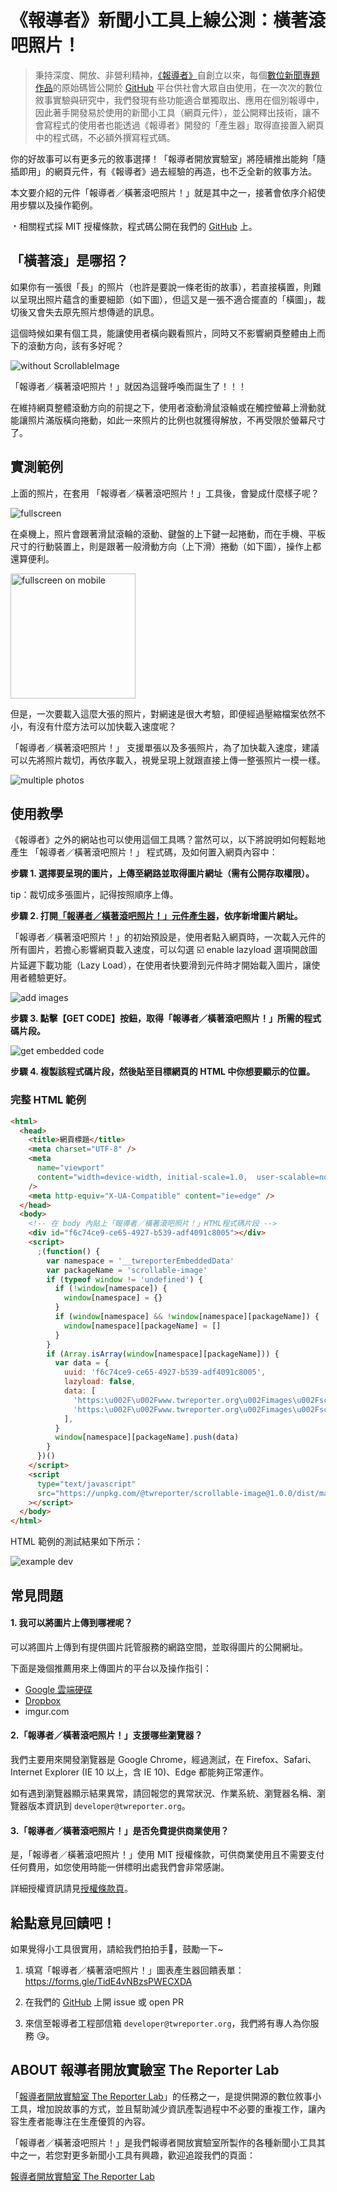 # 《報導者》新聞小工具上線公測：橫著滾吧照片！

> 秉持深度、開放、非營利精神，[《報導者》](https://www.twreporter.org/)自創立以來，每個[數位新聞專題作品](https://www.twreporter.org/categories/infographic)的原始碼皆公開於 [GitHub](https://github.com/twreporter) 平台供社會大眾自由使用，在一次次的數位敘事實驗與研究中，我們發現有些功能適合單獨取出、應用在個別報導中，因此著手開發易於使用的新聞小工具（網頁元件），並公開釋出技術，讓不會寫程式的使用者也能透過《報導者》開發的「產生器」取得直接置入網頁中的程式碼，不必額外撰寫程式碼。

你的好故事可以有更多元的敘事選擇！「報導者開放實驗室」將陸續推出能夠「隨插即用」的網頁元件，有《報導者》過去經驗的再造，也不乏全新的敘事方法。

本文要介紹的元件「報導者／橫著滾吧照片！」就是其中之一，接著會依序介紹使用步驟以及操作範例。

﹡相關程式採 MIT 授權條款，程式碼公開在我們的 [GitHub](https://github.com/twreporter) 上。

## 「橫著滾」是哪招？

如果你有一張很「長」的照片（也許是要說一條老街的故事），若直接橫置，則難以呈現出照片蘊含的重要細節（如下圖），但這又是一張不適合擺直的「橫圖」，裁切後又會失去原先照片想傳遞的訊息。

這個時候如果有個工具，能讓使用者橫向觀看照片，同時又不影響網頁整體由上而下的滾動方向，該有多好呢？

![without ScrollableImage](../assets/without-scrollableImage.jpg)

「報導者／橫著滾吧照片！」就因為這聲呼喚而誕生了！！！

在維持網頁整體滾動方向的前提之下，使用者滾動滑鼠滾輪或在觸控螢幕上滑動就能讓照片滿版橫向捲動，如此一來照片的比例也就獲得解放，不再受限於螢幕尺寸了。

## 實測範例

上面的照片，在套用 「報導者／橫著滾吧照片！」工具後，會變成什麼樣子呢？

![fullscreen](../assets/fullscreen.gif)

在桌機上，照片會跟著滑鼠滾輪的滾動、鍵盤的上下鍵一起捲動，而在手機、平板尺寸的行動裝置上，則是跟著一般滑動方向（上下滑）捲動（如下圖），操作上都還算便利。

<img src="../assets/fullscreen-mob.gif" alt="fullscreen on mobile" width="200"/>

但是，一次要載入這麼大張的照片，對網速是很大考驗，即便經過壓縮檔案依然不小，有沒有什麼方法可以加快載入速度呢？

「報導者／橫著滾吧照片！」 支援單張以及多張照片，為了加快載入速度，建議可以先將照片裁切，再依序載入，視覺呈現上就跟直接上傳一整張照片一模一樣。

![multiple photos](../assets/multi-fullscreen.gif)

## 使用教學

《報導者》之外的網站也可以使用這個工具嗎？當然可以，以下將說明如何輕鬆地產生 「報導者／橫著滾吧照片！」 程式碼，及如何置入網頁內容中：

**步驟 1. 選擇要呈現的圖片，上傳至網路並取得圖片網址（需有公開存取權限）。**

tip：裁切成多張圖片，記得按照順序上傳。

**步驟 2. 打開[「報導者／橫著滾吧照片！」元件產生器](https://asia-northeast1-cloud-functions-268910.cloudfunctions.net/scrollable-image/)，依序新增圖片網址。**

「報導者／橫著滾吧照片！」的初始預設是，使用者點入網頁時，一次載入元件的所有圖片，若擔心影響網頁載入速度，可以勾選 :ballot_box_with_check: enable lazyload 選項開啟圖片延遲下載功能（Lazy Load），在使用者快要滑到元件時才開始載入圖片，讓使用者體驗更好。

![add images](../assets/addImages.jpg)

**步驟 3. 點擊【GET CODE】按鈕，取得「報導者／橫著滾吧照片！」所需的程式碼片段。**

![get embedded code](../assets/embeddedCode.jpg)

**步驟 4. 複製該程式碼片段，然後貼至目標網頁的 HTML 中你想要顯示的位置。**

### 完整 HTML 範例

```html
<html>
  <head>
    <title>網頁標題</title>
    <meta charset="UTF-8" />
    <meta
      name="viewport"
      content="width=device-width, initial-scale=1.0,  user-scalable=no"
    />
    <meta http-equiv="X-UA-Compatible" content="ie=edge" />
  </head>
  <body>
    <!-- 在 body 內貼上「報導者／橫著滾吧照片！」HTML程式碼片段 -->
    <div id="f6c74ce9-ce65-4927-b539-adf4091c8005"></div>
    <script>
      ;(function() {
        var namespace = '__twreporterEmbeddedData'
        var packageName = 'scrollable-image'
        if (typeof window != 'undefined') {
          if (!window[namespace]) {
            window[namespace] = {}
          }
          if (window[namespace] && !window[namespace][packageName]) {
            window[namespace][packageName] = []
          }
        }
        if (Array.isArray(window[namespace][packageName])) {
          var data = {
            uuid: 'f6c74ce9-ce65-4927-b539-adf4091c8005',
            lazyload: false,
            data: [
              'https:\u002F\u002Fwww.twreporter.org\u002Fimages\u002Fscrollable-image-demo\u002F001_photo__20200313.jpg',
              'https:\u002F\u002Fwww.twreporter.org\u002Fimages\u002Fscrollable-image-demo\u002F002_photo__20200313.jpg',
            ],
          }
          window[namespace][packageName].push(data)
        }
      })()
    </script>
    <script
      type="text/javascript"
      src="https://unpkg.com/@twreporter/scrollable-image@1.0.0/dist/main-e7b3e42ea2d59f6d2ba8.bundle.js"
    ></script>
  </body>
</html>
```

HTML 範例的測試結果如下所示：

![example dev](../assets/example-demo.gif)

## 常見問題

#### 1. 我可以將圖片上傳到哪裡呢？

可以將圖片上傳到有提供圖片託管服務的網路空間，並取得圖片的公開網址。

下面是幾個推薦用來上傳圖片的平台以及操作指引：

- [Google 雲端硬碟](./google-drive-hosting.md)
- [Dropbox](./dropbox-hosting.md)
- imgur.com

#### 2.「報導者／橫著滾吧照片！」支援哪些瀏覽器？

我們主要用來開發瀏覽器是 Google Chrome，經過測試，在 Firefox、Safari、Internet Explorer (IE 10 以上，含 IE 10)、Edge 都能夠正常運作。

如有遇到瀏覽器顯示結果異常，請回報您的異常狀況、作業系統、瀏覽器名稱、瀏覽器版本資訊到 `developer@twreporter.org`。

#### 3.「報導者／橫著滾吧照片！」是否免費提供商業使用？

是，「報導者／橫著滾吧照片！」使用 MIT 授權條款，可供商業使用且不需要支付任何費用，如您使用時能一併標明出處我們會非常感謝。

詳細授權資訊請見[授權條款頁](https://github.com/twreporter/orangutan-monorepo/blob/master/LICENSE)。

## 給點意見回饋吧！

如果覺得小工具很實用，請給我們拍拍手:clap:，鼓勵一下~

1. 填寫「報導者／橫著滾吧照片！」圖表產生器回饋表單：https://forms.gle/TidE4vNBzsPWECXDA

2. 在我們的 [GitHub](https://github.com/twreporter/orangutan-monorepo/tree/master/packages/scrollable-image) 上開 issue 或 open PR

3. 來信至報導者工程部信箱 `developer@twreporter.org`，我們將有專人為你服務 :kissing_heart:。

## ABOUT 報導者開放實驗室 The Reporter Lab

「[報導者開放實驗室 The Reporter Lab](https://medium.com/twreporter)」的任務之一，是提供開源的數位敘事小工具，增加說故事的方式，並且幫助減少資訊產製過程中不必要的重複工作，讓內容生產者能專注在生產優質的內容。

「報導者／橫著滾吧照片！」是我們報導者開放實驗室所製作的各種新聞小工具其中之一，若您對更多新聞小工具有興趣，歡迎追蹤我們的頁面：

[報導者開放實驗室 The Reporter Lab](https://medium.com/twreporter)
